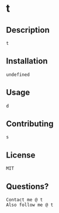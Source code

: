 # t

## Description
    t
## Installation
    undefined
## Usage
    d
## Contributing
    s
## License
    MIT

## Questions?
    Contact me @ t
    Also follow me @ t
  